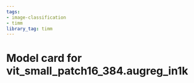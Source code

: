 ```yaml
---
tags:
- image-classification
- timm
library_tag: timm
---
```

# Model card for vit_small_patch16_384.augreg_in1k